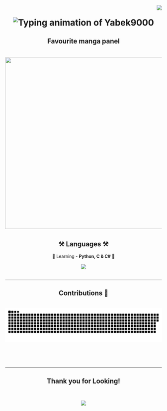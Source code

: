 <img align="right" src="https://visitor-badge.laobi.icu/badge?page_id=Yabek9000.Yabek9000" />

<h1 align="center">
    <img alt="Typing animation of Yabek9000" src= "http://readme-typing-svg.herokuapp.com/?font=Righteous&size=35&pause=1000&color=FF5656&background=FF499400&random=false&width=200&lines=Yabek9000;"/>
</h1>

<h2 align="center"> Favourite manga panel </h2>
<h1 align="center" alt="Ajin Manga panel"> <img src="https://www.animenewsnetwork.com/images/cms/house-of-1000-manga/76005/ajin5.jpg" width="1000"  height="550" />


<h2 align="center">⚒️ Languages ⚒️</h2>
<div align="center">
 🌱 Learning - <b>Python, C & C#</b> 🌳
</div>
<br/>
<div align="center">
    <img src="https://skillicons.dev/icons?i=python,c,cs" /><br>
</div>

<br/>
<hr/>

<div align="center">
  <h2> Contributions 🐍</h2>
  <br>
  <img alt="snake eating my contributions" src="https://raw.githubusercontent.com/Yabek9000/Yabek9000/output/github-contribution-grid-snake.svg" />
  
  <br/><br/><br/>
</div>

<hr/>
<h2 align="center"> Thank you for Looking! </h2>
<h1 align="center" alt="Kokou no Hito Manga "> <img src="https://staticg.sportskeeda.com/editor/2023/06/16bbe-16859764135628-1920.jpg"/>
